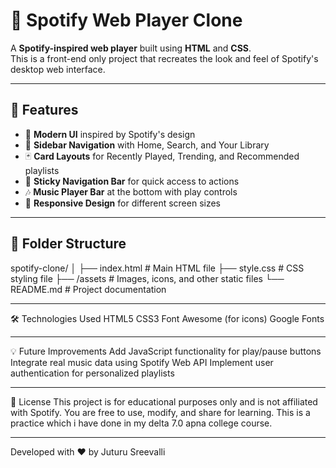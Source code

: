 # 🎵 Spotify Web Player Clone

A **Spotify-inspired web player** built using **HTML** and **CSS**.  
This is a front-end only project that recreates the look and feel of Spotify's desktop web interface.

---

## 📌 Features
- 🎨 **Modern UI** inspired by Spotify's design
- 📁 **Sidebar Navigation** with Home, Search, and Your Library
- 🃏 **Card Layouts** for Recently Played, Trending, and Recommended playlists
- 📌 **Sticky Navigation Bar** for quick access to actions
- 🎶 **Music Player Bar** at the bottom with play controls
- 📱 **Responsive Design** for different screen sizes

---

## 📂 Folder Structure
spotify-clone/
│
├── index.html # Main HTML file
├── style.css # CSS styling file
├── /assets # Images, icons, and other static files
└── README.md # Project documentation

---

🛠️ Technologies Used
HTML5
CSS3
Font Awesome (for icons)
Google Fonts 

---

💡 Future Improvements
Add JavaScript functionality for play/pause buttons
Integrate real music data using Spotify Web API
Implement user authentication for personalized playlists

---

📜 License
This project is for educational purposes only and is not affiliated with Spotify.
You are free to use, modify, and share for learning.
This is a practice which i have done in my delta 7.0 apna college course.

---

Developed with ❤️ by Juturu Sreevalli














